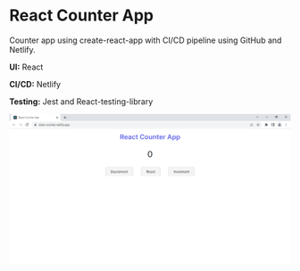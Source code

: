 # React Counter App

Counter app using create-react-app with CI/CD pipeline using GitHub and Netlify.

**UI:** React

**CI/CD:** Netlify

**Testing:** Jest and React-testing-library

![](./src/img/App.png)

